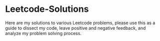 # Leetcode-Solutions
Here are my solutions to various Leetcode problems, please use this as a guide to dissect my code, leave positive and negative feedback, and analyze my problem solving process.
